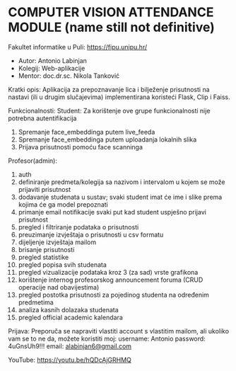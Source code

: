 # COMPUTER VISION ATTENDANCE MODULE (name still not definitive)

Fakultet informatike u Puli:
https://fipu.unipu.hr/

- Autor: Antonio Labinjan
- Kolegij: Web-aplikacije
- Mentor: doc.dr.sc. Nikola Tanković

Kratki opis:
Aplikacija za prepoznavanje lica i bilježenje prisutnosti na nastavi (ili u drugim slučajevima) implementirana koristeći Flask, Clip i Faiss. 

Funkcionalnosti:
Student:
Za korištenje ove grupe funkcionalnosti nije potrebna autentifikacija

  1) Spremanje face_embeddinga putem live_feeda
  2) Spremanje face_embeddinga putem uploadanja lokalnih slika
  3) Prijava prisutnosti pomoću face scanninga

Profesor(admin):
  1) auth
  2) definiranje predmeta/kolegija sa nazivom i intervalom u kojem se može prijaviti prisutnost
  3) dodavanje studenata u sustav; svaki student imat će ime i slike prema kojima će ga model prepoznati
  4) primanje email notifikacije svaki put kad student uspješno prijavi prisutnost
  5) pregled i filtriranje podataka o prisutnosti
  6) preuzimanje izvještaja o prisutnosti u csv formatu
  7) dijeljenje izvještaja mailom
  8) brisanje prisutnosti
  9) pregled statistike
  10) pregled popisa svih studenata
  11) pregled vizualizacije podataka kroz 3 (za sad) vrste grafikona
  12) korištenje internog profesorskog announcement foruma (CRUD operacije nad obavijestima)
  13) pregled postotka prisutnosti za pojedinog studenta na određenim predmetima
  14) analiza kasnih dolazaka studenata
  15) pregled official academic kalendara

Prijava:
Preporuča se napraviti vlastiti account s vlastitim mailom, ali ukoliko vam se to ne da, možete koristiti moj:
username: Antonio
password: 4uGnsUh9!!!
email: alabinjan6@gmail.com

YouTube: https://youtu.be/hQDcAjGRHMQ
